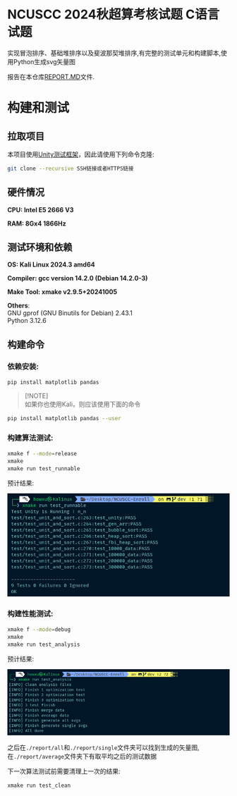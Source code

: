 # NCUSCC 2024秋超算考核试题 C语言试题

实现冒泡排序、基础堆排序以及斐波那契堆排序,有完整的测试单元和构建脚本,使用Python生成svg矢量图

报告在本仓库[REPORT.MD](./REPORT.MD)文件.

# 构建和测试

## 拉取项目

本项目使用[Unity测试框架](https://github.com/ThrowTheSwitch/Unity)，因此请使用下列命令克隆:

```bash
git clone --recursive SSH链接或者HTTPS链接
```

## 硬件情况

**CPU: Intel E5 2666 V3**  

**RAM: 8Gx4 1866Hz**  

## 测试环境和依赖

**OS: Kali Linux 2024.3 amd64**  

**Compiler: gcc version 14.2.0 (Debian 14.2.0-3)**  

**Make Tool: xmake v2.9.5+20241005**  

**Others**:  
GNU gprof (GNU Binutils for Debian) 2.43.1  
Python 3.12.6  

## 构建命令

### 依赖安装:

```bash
pip install matplotlib pandas
```

> [!NOTE]\
> 如果你也使用Kali，则应该使用下面的命令
```bash
pip install matplotlib pandas --user
```

### 构建算法测试:

```bash
xmake f --mode=release
xmake
xmake run test_runnable
```
预计结果:

![OK](./screenshots/README/1.png)

### 构建性能测试:

```bash
xmake f --mode=debug
xmake
xmake run test_analysis
```
预计结果:

![OK](./screenshots/README/2.png)

之后在`./report/all`和`./report/single`文件夹可以找到生成的矢量图,在`./report/average`文件夹下有取平均之后的测试数据

下一次算法测试前需要清理上一次的结果:

```bash
xmake run test_clean
```
